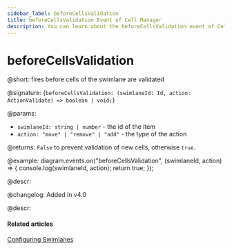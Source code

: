 ```yaml
---
sidebar_label: beforeCellsValidation
title: beforeCellsValidation Event of Cell Manager
description: You can learn about the beforeCellsValidation event of Cell Manager in the documentation of the DHTMLX JavaScript Diagram library. Browse developer guides and API reference, try out code examples and live demos, and download a free 30-day evaluation version of DHTMLX Diagram.
---
```


# beforeCellsValidation

@short: fires before cells of the swimlane are validated

@signature: {`beforeCellsValidation: (swimlaneId: Id, action: ActionValidate) => boolean | void;`}

@params:
- `swimlaneId: string | number` - the id of the item
- `action: "move" | "remove" | "add"` - the type of the action

@returns:
`False` to prevent validation of new cells, otherwise `true`.

@example:
diagram.events.on("beforeCellsValidation", (swimlaneId, action) => {
    console.log(swimlaneId, action);
    return true;
});

@descr:

@changelog:
Added in v4.0

@descr:
#### Related articles

[Configuring Swimlanes](../../../swimlanes/index/)

